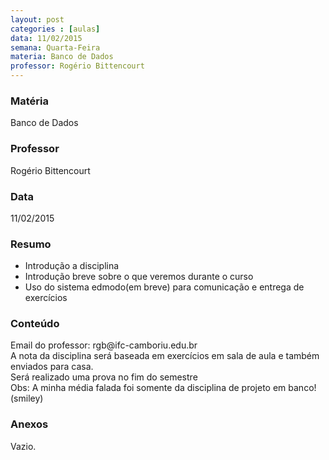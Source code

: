 ```yaml
---
layout: post
categories : [aulas]
data: 11/02/2015
semana: Quarta-Feira
materia: Banco de Dados
professor: Rogério Bittencourt
---
```


<h3 class="page-header">Matéria</h3>
Banco de Dados

<h3 class="page-header">Professor</h3>
Rogério Bittencourt

<h3 class="page-header">Data</h3>
11/02/2015

<h3 class="page-header">Resumo</h3>
<ul>
      <li>Introdução a disciplina</li>
      <li>Introdução breve sobre o que veremos durante o curso</li>
      <li>Uso do sistema edmodo(em breve) para comunicação e entrega de exercícios</li>
</ul>

<h3 class="page-header">Conteúdo</h3>
Email do professor: rgb@ifc-camboriu.edu.br <br/>
A nota da disciplina será baseada em exercícios em sala de aula e também enviados para casa. <br/>
Será realizado uma prova no fim do semestre<br/>
Obs: A minha média falada foi somente da disciplina de projeto em banco! (smiley)

</pre>
<h3 class="page-header">Anexos</h3>
Vazio.

